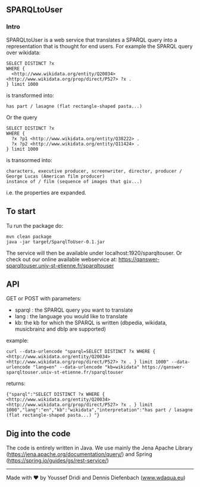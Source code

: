 ## SPARQLtoUser

### Intro
SPARQLtoUser is a web service that translates a SPARQL query into a representation that is thought for end users. For example the SPARQL query over wikidata:

    SELECT DISTINCT ?x   
    WHERE {   
      <http://www.wikidata.org/entity/Q20034> <http://www.wikidata.org/prop/direct/P527> ?x .  
    } limit 1000  

is transformed into:

    has part / lasagne (flat rectangle-shaped pasta...) 

Or the query 

    SELECT DISTINCT ?x  
    WHERE {  
      ?x ?p1 <http://www.wikidata.org/entity/Q38222> .  
      ?x ?p2 <http://www.wikidata.org/entity/Q11424> .  
    } limit 1000 

is transormed into:

    characters, executive producer, screenwriter, director, producer / George Lucas (American film producer) 
    instance of / film (sequence of images that giv...) 

i.e. the properties are expanded.


## To start
Tu run the package do:

    mvn clean package
    java -jar target/SparqlToUser-0.1.jar

The service will then be available under localhost:1920/sparqltouser. Or check out our online available webservice at:
https://qanswer-sparqltouser.univ-st-etienne.fr/sparqltouser

## API
GET or POST with parameters:
- sparql : the SPARQL query you want to translate
- lang : the language you would like to translate
- kb: the kb for which the SPARQL is written (dbpedia, wikidata, musicbrainz and dblp are supported)

example: 

    curl --data-urlencode "sparql=SELECT DISTINCT ?x WHERE {   <http://www.wikidata.org/entity/Q20034> <http://www.wikidata.org/prop/direct/P527> ?x . } limit 1000" --data-urlencode "lang=en" --data-urlencode "kb=wikidata" https://qanswer-sparqltouser.univ-st-etienne.fr/sparqltouser

returns:

    {"sparql":"SELECT DISTINCT ?x WHERE {   <http://www.wikidata.org/entity/Q20034> <http://www.wikidata.org/prop/direct/P527> ?x . } limit 1000","lang":"en","kb":"wikidata","interpretation":"has part / lasagne (flat rectangle-shaped pasta...) "}

## Dig into the code
The code is entirely written in Java. We use mainly the Jena Apache Library (https://jena.apache.org/documentation/query/) and Spring (https://spring.io/guides/gs/rest-service/)

---
Made with ♥ by Youssef Dridi and Dennis Diefenbach (www.wdaqua.eu)

